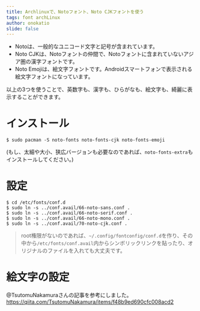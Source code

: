 ```yaml
---
title: Archlinuxで、Notoフォント、Noto CJKフォントを使う
tags: font archLinux
author: onokatio
slide: false
---
```

- Notoは、一般的なユニコード文字と記号が含まれています。
- Noto CJKは、Notoフォントの仲間で、Notoフォントに含まれていないアジア圏の漢字フォントです。
- Noto Emojiは、絵文字フォントです。Androidスマートフォンで表示される絵文字フォントになっています。

以上の3つを使うことで、英数字も、漢字も、ひらがなも、絵文字も、綺麗に表示することができます。

# インストール

```
$ sudo pacman -S noto-fonts noto-fonts-cjk noto-fonts-emoji
```
(もし、太細や大小、狭広バージョンも必要なのであれば、`noto-fonts-extra`もインストールしてください。)

# 設定

```
$ cd /etc/fonts/conf.d 
$ sudo ln -s ../conf.avail/66-noto-sans.conf .
$ sudo ln -s ../conf.avail/66-noto-serif.conf .
$ sudo ln -s ../conf.avail/66-noto-mono.conf .
$ sudo ln -s ../conf.avail/70-noto-cjk.conf .
```

> root権限がないのであれば、`~/.config/fontconfig/conf.d`を作り、その中から`/etc/fonts/conf.avail`内からシンボリックリンクを貼ったり、オリジナルのファイルを入れても大丈夫です。

# 絵文字の設定

@TsutomuNakamuraさんの記事を参考にしました。
https://qiita.com/TsutomuNakamura/items/f48b9ed690cfc008acd2 


